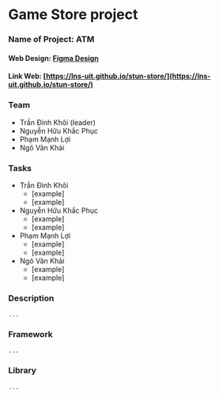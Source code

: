# Game Store project
### Name of Project: ATM
#### Web Design: [Figma Design](https://www.figma.com/file/PyrhA02MocSgTN3iHlh6Dm/WebGameDesign?node-id=0%3A1)
#### Link Web: [https://lns-uit.github.io/stun-store/](https://lns-uit.github.io/stun-store/)
### Team

- Trần Đình Khôi (leader)
- Nguyễn Hữu Khắc Phục
- Phạm Mạnh Lợi
- Ngô Văn Khải

### Tasks

- Trần Đình Khôi
  - [example]
  - [example]
- Nguyễn Hữu Khắc Phục
  - [example]
  - [example]
- Phạm Mạnh Lợi
  - [example]
  - [example]
- Ngô Văn Khải
  - [example]
  - [example]

### Description

    ...

### Framework

    ...

### Library

    ...
